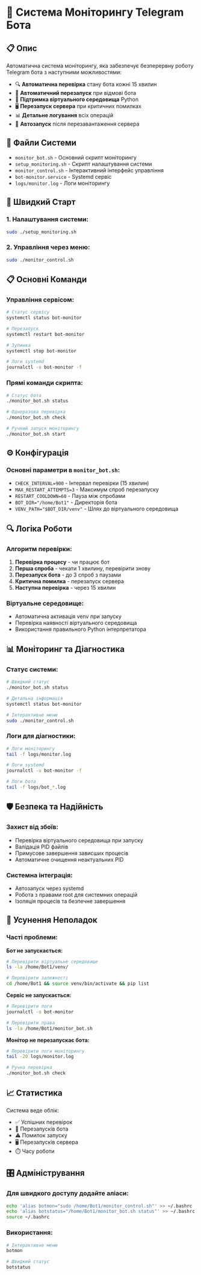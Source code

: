 # 🔧 Система Моніторингу Telegram Бота

## 📋 Опис

Автоматична система моніторингу, яка забезпечує безперервну роботу Telegram бота з наступними можливостями:

- 🔍 **Автоматична перевірка** стану бота кожні 15 хвилин
- 🔄 **Автоматичний перезапуск** при відмові бота
- 🐍 **Підтримка віртуального середовища** Python
- 🖥️ **Перезапуск сервера** при критичних помилках
- 📊 **Детальне логування** всіх операцій
- 🚀 **Автозапуск** після перезавантаження сервера

## 📁 Файли Системи

- `monitor_bot.sh` - Основний скрипт моніторингу
- `setup_monitoring.sh` - Скрипт налаштування системи
- `monitor_control.sh` - Інтерактивний інтерфейс управління
- `bot-monitor.service` - Systemd сервіс
- `logs/monitor.log` - Логи моніторингу

## 🚀 Швидкий Старт

### 1. Налаштування системи:
```bash
sudo ./setup_monitoring.sh
```

### 2. Управління через меню:
```bash
sudo ./monitor_control.sh
```

## 📋 Основні Команди

### Управління сервісом:
```bash
# Статус сервісу
systemctl status bot-monitor

# Перезапуск
systemctl restart bot-monitor

# Зупинка
systemctl stop bot-monitor

# Логи systemd
journalctl -u bot-monitor -f
```

### Прямі команди скрипта:
```bash
# Статус бота
./monitor_bot.sh status

# Одноразова перевірка
./monitor_bot.sh check

# Ручний запуск моніторингу
./monitor_bot.sh start
```

## ⚙️ Конфігурація

### Основні параметри в `monitor_bot.sh`:
- `CHECK_INTERVAL=900` - Інтервал перевірки (15 хвилин)
- `MAX_RESTART_ATTEMPTS=3` - Максимум спроб перезапуску
- `RESTART_COOLDOWN=60` - Пауза між спробами
- `BOT_DIR="/home/Bot1"` - Директорія бота
- `VENV_PATH="$BOT_DIR/venv"` - Шлях до віртуального середовища

## 🔍 Логіка Роботи

### Алгоритм перевірки:
1. **Перевірка процесу** - чи працює бот
2. **Перша спроба** - чекати 1 хвилину, перевірити знову
3. **Перезапуск бота** - до 3 спроб з паузами
4. **Критична помилка** - перезапуск сервера
5. **Наступна перевірка** - через 15 хвилин

### Віртуальне середовище:
- Автоматична активація venv при запуску
- Перевірка наявності віртуального середовища
- Використання правильного Python інтерпретатора

## 📊 Моніторинг та Діагностика

### Статус системи:
```bash
# Швидкий статус
./monitor_bot.sh status

# Детальна інформація
systemctl status bot-monitor

# Інтерактивне меню
sudo ./monitor_control.sh
```

### Логи для діагностики:
```bash
# Логи моніторингу
tail -f logs/monitor.log

# Логи systemd
journalctl -u bot-monitor -f

# Логи бота
tail -f logs/bot_*.log
```

## 🛡️ Безпека та Надійність

### Захист від збоїв:
- Перевірка віртуального середовища при запуску
- Валідація PID файлів
- Примусове завершення зависших процесів
- Автоматичне очищення неактуальних PID

### Системна інтеграція:
- Автозапуск через systemd
- Робота з правами root для системних операцій
- Ізоляція процесів та безпечне завершення

## 🔧 Усунення Неполадок

### Часті проблеми:

**Бот не запускається:**
```bash
# Перевірити віртуальне середовище
ls -la /home/Bot1/venv/

# Перевірити залежності
cd /home/Bot1 && source venv/bin/activate && pip list
```

**Сервіс не запускається:**
```bash
# Перевірити логи
journalctl -u bot-monitor

# Перевірити права
ls -la /home/Bot1/monitor_bot.sh
```

**Монітор не перезапускає бота:**
```bash
# Перевірити логи моніторингу
tail -20 logs/monitor.log

# Ручна перевірка
./monitor_bot.sh check
```

## 📈 Статистика

Система веде облік:
- ✅ Успішних перевірок
- 🔄 Перезапусків бота
- ⚠️ Помилок запуску
- 🖥️ Перезапусків сервера
- ⏱️ Часу роботи

## 🎛️ Адміністрування

### Для швидкого доступу додайте аліаси:
```bash
echo 'alias botmon="sudo /home/Bot1/monitor_control.sh"' >> ~/.bashrc
echo 'alias botstatus="/home/Bot1/monitor_bot.sh status"' >> ~/.bashrc
source ~/.bashrc
```

### Використання:
```bash
# Інтерактивне меню
botmon

# Швидкий статус
botstatus
```
